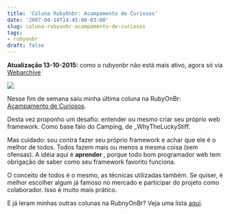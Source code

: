 ```yaml
---
title: 'Coluna RubyOnbr: Acampamento de Curiosos'
date: '2007-04-14T14:45:00-03:00'
slug: coluna-rubyonbr-acampamento-de-curiosos
tags:
- rubyonbr
draft: false
---
```


 **Atualização 13-10-2015:** como o rubyonbr não está mais ativo, agora só via [Webarchive](https://web.archive.org/web/20080905110047/http://rubyonbr.org/articles/2007/04/14/acampamento-de-curiosos/)


 ![](/files/rubyonbr-logo-site.gif)

Nesse fim de semana saiu minha última coluna na RubyOnBr: [Acampamento de Curiosos](http://forum.rubyonbr.org/forums/4/topics/1234).

Desta vez proponho um desafio: entender ou mesmo criar seu próprio web framework. Como base falo do Camping, de _WhyTheLuckyStiff.

Mas cuidado: sou contra fazer seu próprio framework e achar que ele é o melhor de todos. Todos fazem mais ou menos a mesma coisa (sem ofensas). A idéia aqui é **aprender** , porque todo bom programador web tem obrigação de saber como seu framework favorito funciona.

O conceito de todos é o mesmo, as técnicas utilizadas também. Se quiser, é melhor escolher algum já famoso no mercado e participar do projeto como colaborador. Isso é muito mais prático.

E já leram minhas outras colunas na RubnyOnBr? Veja uma lista [aqui](http://www.balanceonrails.com.br/pages/rubyonbr).


